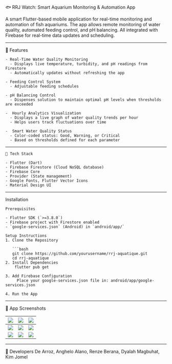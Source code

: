🐟 RRJ Watch: Smart Aquarium Monitoring & Automation App

A smart Flutter-based mobile application for real-time monitoring and automation of fish aquariums. The app allows remote monitoring of water quality, automated feeding control, and pH balancing. All integrated with Firebase for real-time data updates and scheduling.

---
📱 Features
```plaintext
- Real-Time Water Quality Monitoring
  - Displays live temperature, turbidity, and pH readings from Firestore
  - Automatically updates without refreshing the app

- Feeding Control System
  - Adjustable feeding schedules

- pH Balancing Control
  - Dispenses solution to maintain optimal pH levels when thresholds are exceeded

-  Hourly Analytics Visualization 
  - Displays a live graph of water quality trends per hour
  - Helps users track fluctuations over time

-  Smart Water Quality Status
  - Color-coded status: Good, Warning, or Critical
  - Based on thresholds defined for each parameter
```
---
```plaintext
🧰 Tech Stack

- Flutter (Dart)
- Firebase Firestore (Cloud NoSQL database)
- Firebase Core
- Provider (State management)
- Google Fonts, Flutter Vector Icons
- Material Design UI
```
---

Installation
```plaintext
Prerequisites

- Flutter SDK (`>=3.8.0`)
- Firebase project with Firestore enabled
- `google-services.json` (Android) in `android/app/`

Setup Instructions
1. Clone the Repository

   ```bash
   git clone https://github.com/yourusername/rrj-aquatique.git
   cd rrj-aquatique
2. Install Dependencies
    flutter pub get
   
3. Add Firebase Configuration
     Place your google-services.json file in: android/app/google-services.json

4. Run the App
```
---
📱 App Screenshots

| ![](assets/screenshots/1.jpg) | ![](assets/screenshots/2.jpg) | ![](assets/screenshots/3.jpg) |
|-------------------------------|-------------------------------|-------------------------------|
| ![](assets/screenshots/4.jpg) | ![](assets/screenshots/5.jpg) | ![](assets/screenshots/6.jpg) |
| ![](assets/screenshots/7.jpg) | ![](assets/screenshots/8.jpg) | ![](assets/screenshots/9.jpg) |

---

👥 Developers
De Arroz, Anghelo 
Alano, Renze 
Berana, Dyalah
Magbuhat, Kim Jomel
